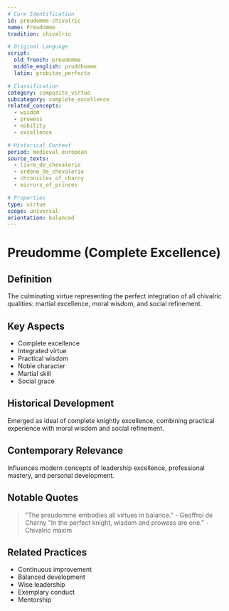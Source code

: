 ```yaml
---
# Core Identification
id: preudomme-chivalric
name: Preudomme
tradition: chivalric

# Original Language
script:
  old_french: preudomme
  middle_english: pruddhomme
  latin: probitas_perfecta

# Classification
category: composite_virtue
subcategory: complete_excellence
related_concepts:
  - wisdom
  - prowess
  - nobility
  - excellence

# Historical Context
period: medieval_european
source_texts:
  - livre_de_chevalerie
  - ordene_de_chevalerie
  - chronicles_of_charny
  - mirrors_of_princes

# Properties
type: virtue
scope: universal
orientation: balanced
---
```


# Preudomme (Complete Excellence)

## Definition
The culminating virtue representing the perfect integration of all chivalric qualities: martial excellence, moral wisdom, and social refinement.

## Key Aspects
- Complete excellence
- Integrated virtue
- Practical wisdom
- Noble character
- Martial skill
- Social grace

## Historical Development
Emerged as ideal of complete knightly excellence, combining practical experience with moral wisdom and social refinement.

## Contemporary Relevance
Influences modern concepts of leadership excellence, professional mastery, and personal development.

## Notable Quotes
> "The preudomme embodies all virtues in balance." - Geoffroi de Charny
> "In the perfect knight, wisdom and prowess are one." - Chivalric maxim

## Related Practices
- Continuous improvement
- Balanced development
- Wise leadership
- Exemplary conduct
- Mentorship